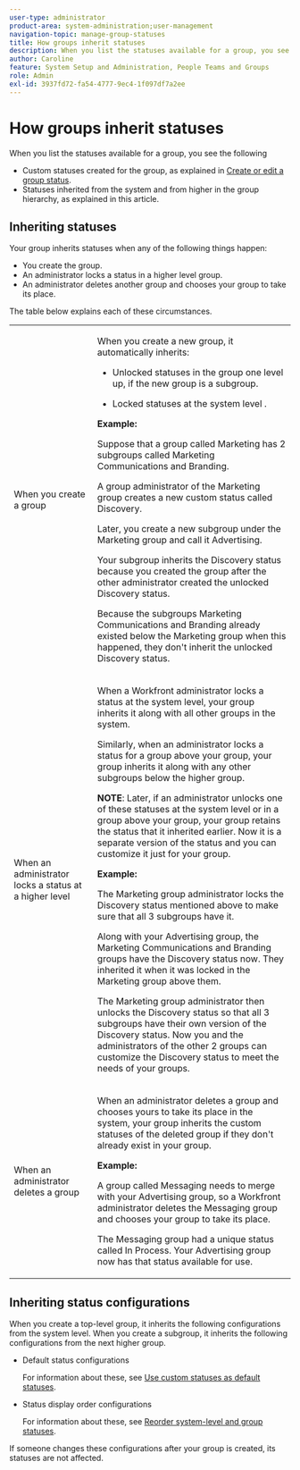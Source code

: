 ```yaml
---
user-type: administrator
product-area: system-administration;user-management
navigation-topic: manage-group-statuses
title: How groups inherit statuses
description: When you list the statuses available for a group, you see the following
author: Caroline
feature: System Setup and Administration, People Teams and Groups
role: Admin
exl-id: 3937fd72-fa54-4777-9ec4-1f097df7a2ee
---
```

# How groups inherit statuses

When you list the statuses available for a group, you see the following

* Custom statuses created for the group, as explained in [Create or edit a group status](../../../administration-and-setup/manage-groups/manage-group-statuses/create-or-edit-a-group-status.md).
* Statuses inherited from the system and from higher in the group hierarchy, as explained in this article.

## Inheriting statuses

Your group inherits statuses when any of the following things happen:

* You create the group.
* An administrator locks a status in a higher level group.
* An administrator deletes another group and chooses your group to take its place.

The table below explains each of these circumstances.

<table style="table-layout:auto"> 
 <col> 
 <col> 
 <tbody> 
  <tr> 
   <td role="rowheader">When you create a group</td> 
   <td> <p>When you create a new group, it automatically inherits:</p> 
    <ul> 
     <li>Unlocked statuses in the group one level up, if the new group is a subgroup.</li> 
    </ul> 
    <ul> 
     <li>Locked statuses at the system level .</li> 
    </ul> 
    <div class="example" data-mc-autonum="<b>Example: </b>">
     <span class="autonumber"><span><b>Example: </b></span></span> 
     <p>Suppose that a group called Marketing has 2 subgroups called Marketing Communications and Branding.</p> 
     <p>A group administrator of the Marketing group creates a new custom status called Discovery.</p> 
     <p>Later, you create a new subgroup under the Marketing group and call it Advertising.</p> 
     <p>Your subgroup inherits the Discovery status because you created the group after the other administrator created the unlocked Discovery status.</p> 
     <p>Because the subgroups Marketing Communications and Branding already existed below the Marketing group when this happened, they don't inherit the unlocked Discovery status.</p> 
    </div> </td> 
  </tr> 
  <tr> 
   <td role="rowheader">When an administrator locks a status at a higher level</td> 
   <td> <p>When a Workfront administrator locks a status at the system level, your group inherits it along with all other groups in the system.</p> <p>Similarly, when an administrator locks a status for a group above your group, your group inherits it along with any other subgroups below the higher group.</p> <p><b>NOTE</b>: Later, if an administrator unlocks one of these statuses at the system level or in a group above your group, your group retains the status that it inherited earlier. Now it is a separate version of the status and you can customize it just for your group.</p> 
    <div class="example" data-mc-autonum="<b>Example: </b>">
     <span class="autonumber"><span><b>Example: </b></span></span> 
     <p>The Marketing group administrator locks the Discovery status mentioned above to make sure that all 3 subgroups have it.</p> 
     <p>Along with your Advertising group, the Marketing Communications and Branding groups have the Discovery status now. They inherited it when it was locked in the Marketing group above them.</p> 
     <p>The Marketing group administrator then unlocks the Discovery status so that all 3 subgroups have their own version of the Discovery status. Now you and the administrators of the other 2 groups can customize the Discovery status to meet the needs of your groups.</p> 
    </div> </td> 
  </tr> 
  <tr> 
   <td role="rowheader">When an administrator deletes a group</td> 
   <td> <p>When an administrator deletes a group and chooses yours to take its place in the system, your group inherits the custom statuses of the deleted group if they don't already exist in your group.</p> 
    <div class="example" data-mc-autonum="<b>Example: </b>">
     <span class="autonumber"><span><b>Example: </b></span></span> 
     <p>A group called Messaging needs to merge with your Advertising group, so a Workfront administrator deletes the Messaging group and chooses your group to take its place.</p> 
     <p>The Messaging group had a unique status called In Process. Your Advertising group now has that status available for use.</p> 
    </div> </td> 
  </tr> 
 </tbody> 
</table>

## Inheriting status configurations

When you create a top-level group, it inherits the following configurations from the system level. When you create a subgroup, it inherits the following configurations from the next higher group.

* Default status configurations

  For information about these, see [Use custom statuses as default statuses](../../../administration-and-setup/customize-workfront/creating-custom-status-and-priority-labels/use-custom-statuses-as-default-statuses.md).

* Status display order configurations

  For information about these, see [Reorder system-level and group statuses](../../../administration-and-setup/customize-workfront/creating-custom-status-and-priority-labels/reorder-system-statuses.md).

If someone changes these configurations after your group is created, its statuses are not affected.
